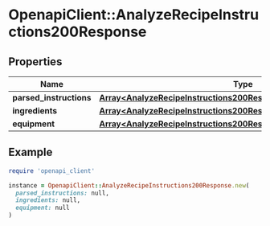 # OpenapiClient::AnalyzeRecipeInstructions200Response

## Properties

| Name | Type | Description | Notes |
| ---- | ---- | ----------- | ----- |
| **parsed_instructions** | [**Array&lt;AnalyzeRecipeInstructions200ResponseParsedInstructionsInner&gt;**](AnalyzeRecipeInstructions200ResponseParsedInstructionsInner.md) |  |  |
| **ingredients** | [**Array&lt;AnalyzeRecipeInstructions200ResponseIngredientsInner&gt;**](AnalyzeRecipeInstructions200ResponseIngredientsInner.md) |  |  |
| **equipment** | [**Array&lt;AnalyzeRecipeInstructions200ResponseIngredientsInner&gt;**](AnalyzeRecipeInstructions200ResponseIngredientsInner.md) |  |  |

## Example

```ruby
require 'openapi_client'

instance = OpenapiClient::AnalyzeRecipeInstructions200Response.new(
  parsed_instructions: null,
  ingredients: null,
  equipment: null
)
```

